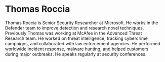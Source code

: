 # Thomas Roccia

Thomas Roccia is Senior Security Researcher at Microsoft. He works in the Defender team to improve detection and research novel techniques. Previously Thomas was working at McAfee in the Advanced Threat Research team. He worked on threat intelligence, tracking cybercrime campaigns, and collaborated with law enforcement agencies. He performed worldwide incident response, malware hunting, and helped customers during major outbreaks. He speaks regularly at security conferences.